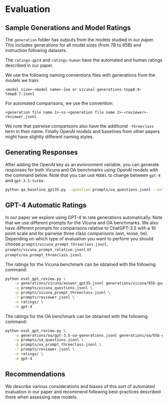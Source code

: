 # Evaluation

## Sample Generations and Model Ratings
The `generation` folder has outputs from the models studied in our paper. This includes generations for all model sizes (from 7B to 65B) and instruction following datasets.

The `ratings-gpt4` and `ratings-human` have the automated and human ratings described in our paper.

We use the following naming conventions files with generations from the models we train: 
```
<model size>-<model name>-[oa or vicuna]-generations-topp0.9-temp0.7.jsonl
```

For automated comparisons, we use the convention:
```
<generation file name 1>-vs-<generation file name 2>-<reviewer>-reviewer.jsonl
```
We note that pairwise comparisons also have the additional `-threeclass` term in their name. Finally OpenAI models and baselines from other papers might have slightly different naming styles.


## Generating Responses
After adding the OpenAI key as an evnironment variable, you can generate responses for both Vicuna and OA benchmarks using OpenAI models with the command below. Note that you can use `MODEL` to change between `gpt-4` and `gpt-3.5-turbo`.

```bash
python qa_baseline_gpt35.py --question prompts/oa_questions.jsonl --output generations/answer_gpt35.jsonl
```

## GPT-4 Automatic Ratings
In our paper we explore using GPT-4 to rate generations automatically. Note that we use different prompts for the Vicuna and OA benchmarks. We also have different prompts for comparisons relative to ChatGPT-3.5 with a 10 point scale and for pairwise three class comparisons (win, loose, tie). Depending on which type of evaluation you want to perform you should choose `prompts/vicuna_prompt_threeclass.jsonl`, `prompts/vicuna_prompt_relative.jsonl` or `prompts/oa_prompt_threeclass.jsonl`. 

The ratings for the Vicuna benchmark can be obtained with the following command:

```bash
python eval_gpt_review.py \
    -a generations/vicuna/answer_gpt35.jsonl generations/vicuna/65b-guanaco-vicuna-generations-topp0.9-beam1.jsonl \
    -q prompts/vicuna_questions.jsonl \
    -p prompts/vicuna_prompt_threeclass.jsonl \
    -r prompts/reviewer.jsonl \
    -o ratings/ \
    -m gpt-4
```

The ratings for the OA benchmark can be obtained with the following command:

```bash
python eval_gpt_review.py \
    -a generations/oa/gpt-3.5-oa-generations.jsonl generations/oa/65b-guanaco-oa-generations-topp0.9-beam1.jsonl \
    -q prompts/oa_questions.jsonl \
    -p prompts/oa_prompt_threeclass.jsonl \
    -r prompts/reviewer.jsonl \
    -o ratings/ \
    -m gpt-4
```

## Recommendations

We describe various considerations and biases of this sort of automated evaluation in our paper and recommend following best-practices described there when assessing new models.
